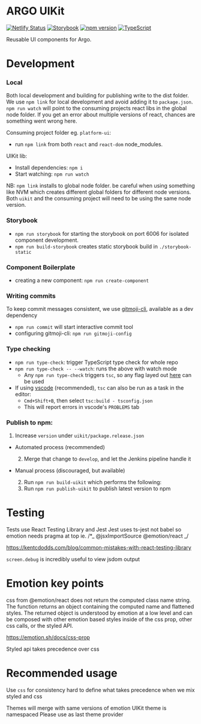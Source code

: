 # ARGO UIKit

[![Netlify Status](https://api.netlify.com/api/v1/badges/378c5fea-f016-406c-9449-f3099441b0b1/deploy-status)](https://app.netlify.com/sites/argo-ui-storybook/deploys)
[![Storybook](https://img.shields.io/badge/React-Storybook-ff69b4)](https://argo-ui-storybook.netlify.com)
[![npm version](https://badge.fury.io/js/%40icgc-argo%2Fuikit.svg)](https://badge.fury.io/js/%40icgc-argo%2Fuikit)
[![TypeScript](https://img.shields.io/badge/types-%20TypeScript-blue)](https://www.typescriptlang.org/)

Reusable UI components for Argo.

# Development

### Local

Both local development and building for publishing write to the dist folder. We use `npm link` for local development and avoid adding it to `package.json`.
`npm run watch` will point to the consuming projects react libs in the global node folder. If you get an error about multiple versions of react, chances are something went wrong here.

Consuming project folder eg. `platform-ui`:

- run `npm link` from both `react` and `react-dom` node_modules.

UIKit lib:

- Install dependencies: `npm i`
- Start watching: `npm run watch`

NB: `npm link` installs to global node folder. be careful when using something like NVM which creates different global folders for different node versions. Both `uikit` and the consuming project will need to be using the same node version.

### Storybook

- `npm run storybook` for starting the storybook on port 6006 for isolated component development.
- `npm run build-storybook` creates static storybook build in `./storybook-static`

### Component Boilerplate

- creating a new component: `npm run create-component`

### Writing commits

To keep commit messages consistent, we use [gitmoji-cli](https://www.npmjs.com/package/gitmoji-cli), available as a dev dependency

- `npm run commit` will start interactive commit tool
- configuring gitmoji-cli: `npm run gitmoji-config`

### Type checking

- `npm run type-check`: trigger TypeScript type check for whole repo
- `npm run type-check -- --watch`: runs the above with watch mode
  - Any `npm run type-check` triggers `tsc`, so any flag layed out [here](https://www.typescriptlang.org/docs/handbook/compiler-options.html) can be used
- If using [vscode](https://code.visualstudio.com/) (recommended), `tsc` can also be run as a task in the editor:
  - `Cmd+Shift+B`, then select `tsc:build - tsconfig.json`
  - This will report errors in vscode's `PROBLEMS` tab

### Publish to npm:

1. Increase `version` under `uikit/package.release.json`

- Automated process (recommended)

  2. Merge that change to `develop`, and let the Jenkins pipeline handle it

- Manual process (discouraged, but available)

  2. Run `npm run build-uikit` which performs the following:
  3. Run `npm run publish-uikit` to publish latest version to npm

# Testing

Tests use React Testing Library and Jest
Jest uses ts-jest not babel so emotion needs pragma at top
ie. /\*_ @jsxImportSource @emotion/react _/

https://kentcdodds.com/blog/common-mistakes-with-react-testing-library

`screen.debug` is incredibly useful to view jsdom output

# Emotion key points

css from @emotion/react does not return the computed class name string. The function returns an object containing the computed name and flattened styles. The returned object is understood by emotion at a low level and can be composed with other emotion based styles inside of the css prop, other css calls, or the styled API.

https://emotion.sh/docs/css-prop

Styled api takes precedence over css

# Recommended usage

Use `css` for consistency
hard to define what takes precedence when we mix styled and css

Themes will merge with same versions of emotion
UIKit theme is namespaced
Please use as last theme provider
